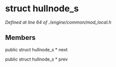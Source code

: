# struct hullnode_s

*Defined at line 64 of ./engine/common/mod_local.h*

## Members

public struct hullnode_s * next

public struct hullnode_s * prev



